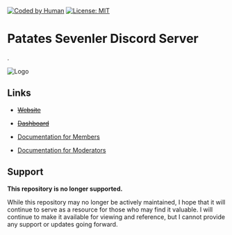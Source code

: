 

[![Coded by Human](https://camo.githubusercontent.com/6ad868d8edb3c435e29d1dde82d432717c340c21b29849dd391ec3eb2a7cd477/68747470733a2f2f696d672e736869656c64732e696f2f62616467652f436f646564253230427925323048756d616e2d3130302532352d627269676874677265656e)]()
[![License: MIT](https://img.shields.io/badge/License-MIT-yellow.svg)](https://opensource.org/licenses/MIT)



# Patates Sevenler Discord Server
.


![Logo](https://i.imgur.com/OaqveQp.png)


## Links

* ~~[Website](https://www.patatessevenler.com/)~~
* ~~[Dashboard](https://dash.patatessevenler.com/)~~

* [Documentation for Members](https://laernos.gitbook.io/patates-sevenler/)
* [Documentation for Moderators](https://laernos.gitbook.io/mod-docs/)


## Support

__This repository is no longer supported.__

While this repository may no longer be actively maintained, I hope that it will continue to serve as a resource for those who may find it valuable. I will continue to make it available for viewing and reference, but I cannot provide any support or updates going forward.
